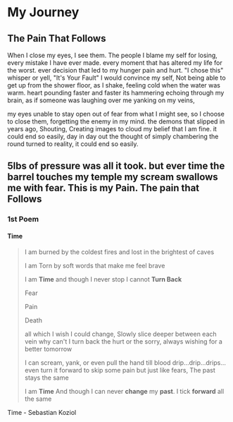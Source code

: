# My Journey
## The Pain That Follows

When I close my eyes, I see them. The people I blame my self for losing, every mistake I have ever made. every moment that has altered my life for the worst. ever decision that led to my hunger pain and hurt. "I chose this" whisper or yell, "It's Your Fault" I would convince my self, Not being able to get up from the shower floor, as I shake, feeling cold when the water was warm. heart pounding faster and faster its hammering echoing through my brain, as if someone was laughing over me yanking on my veins,
	
my eyes unable to stay open out of fear from what I might see, so I choose to close them, forgetting the enemy in my mind. the demons that slipped in years ago, Shouting, Creating images to cloud my belief that I am fine. it could end so easily, day in day out the thought of simply chambering the round turned to reality, it could end so easily.

5lbs of pressure was all it took. but ever time the barrel touches my temple my scream swallows me with fear. This is my Pain. The pain that Follows
---


### 1st Poem 


#### Time

> I am burned by the coldest fires
> and lost in the brightest of caves
>
> I am Torn by soft words that make me feel brave
>
> I am **Time** and though I never stop
>		I cannot  **Turn Back**
>
> Fear
>
> Pain
>
> Death
>
> all which I wish I could change, Slowly slice deeper between each vein 
why can't I turn back the hurt or the sorry, 
always wishing for a better tomorrow
>
> I can scream, yank, or even pull the hand till blood drip...drip...drips...
even turn it forward to skip some pain
but just like fears, 
>		The past stays the same
>
> I am **Time** And though I can never **change** my **past**. 
> I tick **forward** all the same
>
Time - Sebastian Koziol
